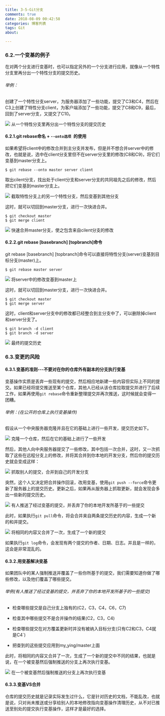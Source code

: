 ```yaml
---
title: 3-5-Git分支
comments: true
date: 2018-08-09 00:42:58
categories: 博客列表
tags: Git
about:

---
```


### 6.2.一个变基的例子

在对两个分支进行变基时，也可以指定另外的一个分支进行应用，就像从一个特性分支里再分出一个特性分支的提交历史。

###### 举例：

创建了一个特性分支server，为服务器添加了一些功能，提交了C3和C4，然后在C3上创建了特性分支client，为客户端添加了一些功能，提交了C8和C9，最后，回到了server分支，又提交了C10。

![ ](https://www.cnblogs.com/images/cnblogs_com/cliy-10/1268239/o_39.png)
从一个特性分支里再分出一个特性分支的提交历史

#### 6.2.1.git rebase命名 + `--onto选项 `的使用

如果希望将client中的修改合并到主分支并发布，但是并不想合并server中的修改，也就是说，选中在client分支里但不在server分支里的修改(C8和C9)，将它们变基到master分支上。

```
$ git rebase --onto master server client
```

取出cilent分支，找出处于client分支和server分支的共同祖先之后的修改，然后把它们变基到master分支上。

![ ](https://www.cnblogs.com/images/cnblogs_com/cliy-10/1268239/o_40.png)
截取特性分支上的另一个特性分支，然后变基到其他分支

这时，就可以切回到master分支，进行一次快进合并。

```
$ git checkout master
$ git merge client
```

![ ](https://www.cnblogs.com/images/cnblogs_com/cliy-10/1268239/o_41.png)
快速合并master分支，使之包含来自cilent分支的修改

#### 6.2.2.git rebase  [basebranch]  [topbranch]命令

git rebase  [basebranch]  [topbranch]命令可以直接将特性分支(server)变基到目标分支(master)上。

```
$ git rebase master server
```

![ ](https://www.cnblogs.com/images/cnblogs_com/cliy-10/1268239/o_42.png)
将server中的修改变基到master上

这时，就可以切回到master分支，进行一次快进合并。

```
$ git checkout master
$ git merge server
```

这时，client和server分支中的修改都已经整合到主分支中了，可以删除掉client和server分支了。

```
$ git branch -d client
$ git branch -d server
```

![ ](https://www.cnblogs.com/images/cnblogs_com/cliy-10/1268239/o_43.png)
最终的提交历史

### 6.3.变更的风险

#### 6.3.1.变基的准则---不要对在你的仓库外有副本的分支执行变基

变基操作实质是丢弃一些现有的提交，然后相应地新建一些内容但实际上不同的提交。如果已经将提交推送至某个仓库，其他人已经从该仓库拉取提交并进行了后续工作，如果再使用`git rebase`命令重新整理提交并再次推送，这时候就会变得一团糟。

###### 举例：(在公开的仓库上执行变基操作)

假设从一个中央服务器克隆并且在它的基础上进行一些开发，提交历史如下。

![ ](https://www.cnblogs.com/images/cnblogs_com/cliy-10/1268239/o_44.png)
克隆一个仓库，然后在它的基础上进行了一些开发

然后，其他人向中央服务器提交了一些修改，其中包括一次合并，这时，又一次抓取了这些在远程分支上的修改，并将其合并到你本地的开发分支，然后你的提交历史就会变成这样：

![ ](https://www.cnblogs.com/images/cnblogs_com/cliy-10/1268239/o_45.png)
抓取别人的提交，合并到自己的开发分支

突然，这个人又决定把合并操作回滚，改用变基，使用`git push --force`命令更新了服务器上的提交历史。更新之后，如果再从服务器上抓取更新，就会发现会多出一些新的提交历史。

![ ](https://www.cnblogs.com/images/cnblogs_com/cliy-10/1268239/o_46.png)
有人推送了经过变基的提交，并丢弃了你的本地开发所基于的一些提交

此时，如果执行`git pull`命令，将会合并来自两条提交历史的内容，生成一个新的和并提交。

![ ](https://www.cnblogs.com/images/cnblogs_com/cliy-10/1268239/o_47.png)
将相同的内容又合并了一次，生成了一个新的提交

如果执行`git log`命令，会发现有两个提交的作者、日期、日志。并且是一样的，这会是非常混乱的。

#### 6.3.2.用变基解决变基

如果团队中的某人强制推送并覆盖了一些你所基于的提交，我们需要知道你做了哪些修改，以及他们覆盖了哪些提交。

###### 举例(有人推送了经过变基的提交，并丢弃了你的本地开发所基于的一些提交)

* 检查哪些提交是自己分支上独有的(C2，C3，C4，C6，C7)

* 检查其中哪些提交不是合并操作的结果(C2，C3，C4)

* 检查哪些提交在对方覆盖更新时并没有被纳入目标分支(只有C2和C3，C4就是C4´)

* 把查到的这些提交应用到my_ying/master上面

此时，将相同的内容又合并了一次，生成了一个新的提交中不同的结果，也就是说，在一个被变基然后强制推送的分支上再次执行变基。

![ ](https://www.cnblogs.com/images/cnblogs_com/cliy-10/1268239/o_48.png)
在一个被变基然后强制推送的分支上再次执行变基

#### 6.3.3.变基VS合并

仓库的提交历史就是记录实际发生过什么，它是针对历史的文档，不能乱改，也就是说，只对尚未推送或分享给别人的本地修改指向变基操作清理历史，从不对已推送至别处的提交执行变基操作，这样才是最好的选择。
